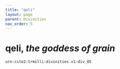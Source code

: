 ```yaml
---
title: "qeli"
layout: page
parent: Divinities
nav_order: 5
---
```


# qeli, *the goddess of grain*


`urn:cite2:trmilli:divinities.v1:div_05`
